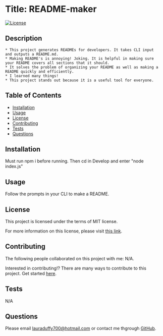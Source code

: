 
  # Title: README-maker 

  [![License](https://img.shields.io/badge/License-MIT-yellow.svg)](https://opensource.org/licenses/MIT)
      
  ## Description 

    * This project generates READMEs for developers. It takes CLI input and outputs a README.md.
    * Making README's is annoying! Joking. It is helpful in making sure your README covers all sections that it should.
    * It solves the problem of organizing your README as well as making a README quickly and efficiently.
    * I learned many things!
    * This project stands out because it is a useful tool for everyone. 
    
  ## Table of Contents
  - [Installation](#installation)
  - [Usage](#usage)
  - [License](#license)
  - [Contributing](#contributing)
  - [Tests](#tests)
  - [Questions](#questions)

  ## Installation

  Must run npm i before running. Then cd in Develop and enter "node index.js"
    
  ## Usage

  Follow the prompts in your CLI to make a README.
    
  ## License

  This project is licensed under the terms of MIT license.

  For more information on this license, please visit [this link](https://opensource.org/licenses/MIT).
   
  ## Contributing 

  The following people collaborated on this project with me: N/A. 

  Interested in contributing!? There are many ways to contribute to this project. Get started [here](https://github.com/duffylaura/README-maker).

  ## Tests 

  N/A
    
  ## Questions

  Please email lauraduffy700@hotmail.com or contact me thgrough [GitHub](https://github.com/duffylaura/README-maker).
  